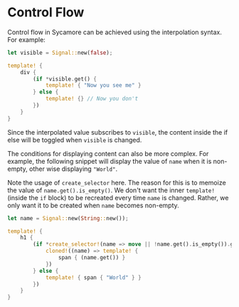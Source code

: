 # Control Flow

Control flow in Sycamore can be achieved using the interpolation syntax. For example:

```rust
let visible = Signal::new(false);

template! {
    div {
        (if *visible.get() {
            template! { "Now you see me" }
        } else {
            template! {} // Now you don't
        })
    }
}
```

Since the interpolated value subscribes to `visible`, the content inside the if else will be toggled
when `visible` is changed.

The conditions for displaying content can also be more complex. For example, the following snippet
will display the value of `name` when it is non-empty, other wise displaying `"World"`.

Note the usage of `create_selector` here. The reason for this is to memoize the value of
`name.get().is_empty()`. We don't want the inner `template!` (inside the `if` block) to be recreated
every time `name` is changed. Rather, we only want it to be created when `name` becomes non-empty.

```rust
let name = Signal::new(String::new());

template! {
    h1 {
        (if *create_selector!(name => move || !name.get().is_empty()).get() {
            cloned!((name) => template! {
                span { (name.get()) }
            })
        } else {
            template! { span { "World" } }
        })
    }
}
```
